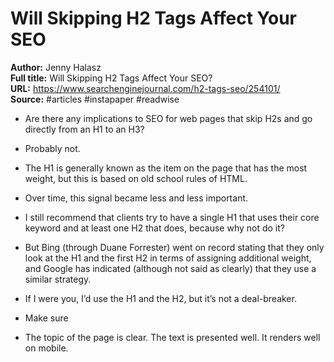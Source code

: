 # Will Skipping H2 Tags Affect Your SEO

**Author:** Jenny Halasz  
**Full title:** Will Skipping H2 Tags Affect Your SEO?  
**URL:** https://www.searchenginejournal.com/h2-tags-seo/254101/  
**Source:** #articles #instapaper #readwise

- Are there any implications to SEO for web pages that skip H2s and go directly from an H1 to an H3? 
   
- Probably not. 
   
- The H1 is generally known as the item on the page that has the most weight, but this is based on old school rules of HTML. 
   
- Over time, this signal became less and less important. 
   
- I still recommend that clients try to have a single H1 that uses their core keyword and at least one H2 that does, because why not do it? 
   
- But Bing (through Duane Forrester) went on record stating that they only look at the H1 and the first H2 in terms of assigning additional weight, and Google has indicated (although not said as clearly) that they use a similar strategy. 
   
- If I were you, I’d use the H1 and the H2, but it’s not a deal-breaker. 
   
- Make sure 
   
- The topic of the page is clear.
  The text is presented well.
  It renders well on mobile. 
   
